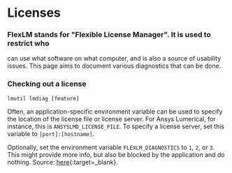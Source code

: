 # Licenses

### FlexLM stands for "Flexible License Manager". It is used to restrict who
can use what software on what computer, and is also a source of
usability issues. This page aims to document various diagnostics that
can be done.

### Checking out a license

`lmutil lmdiag [feature]`

Often, an application-specific environment variable can be used to
specify the location of the license file or license server. For Ansys
Lumerical, for instance, this is `ANSYSLMD_LICENSE_FILE`. To specify a
license server, set this variable to `[port]:[hostname]`.

Optionally, set the environment variable `FLEXLM_DIAGNOSTICS` to `1`,
`2`, or `3`. This might provide more info, but also be blocked by the
application and do nothing. Source:
[here](https://www-local.pdc.kth.se/doc/pgi/3.3/flexuser/chap8.htm){:target=_blank}.
